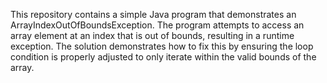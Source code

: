 This repository contains a simple Java program that demonstrates an ArrayIndexOutOfBoundsException. The program attempts to access an array element at an index that is out of bounds, resulting in a runtime exception.  The solution demonstrates how to fix this by ensuring the loop condition is properly adjusted to only iterate within the valid bounds of the array.